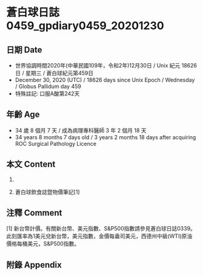 [_metadata_:encoding]: - "utf-8"
[_metadata_:language]: - "zh-Hant-TW"
[_metadata_:fileformat]: - "markdown"
[_metadata_:MIME_type]: - "text/plain"
[_metadata_:markdown_version]: - "commonmark version 0.29"
[_metadata_:markdown_spec]: - "https://spec.commonmark.org/0.29/"

# 蒼白球日誌0459_gpdiary0459_20201230 #

## 日期 Date ##

* 世界協調時間2020年(中華民國109年，令和2年)12月30日 / Unix 紀元 18626 日 / 星期三 / 蒼白球紀元第459日
* December 30, 2020 (UTC) / 18626 days since Unix Epoch / Wednesday / Globus Pallidum day 459
* 特殊註記: 口服A酸第242天

## 年齡 Age ##

* 34 歲 8 個月 7 天 / 成為病理專科醫師 3 年 2 個月 18 天
* 34 years 8 months 7 days old / 3 years 2 months 18 days after acquiring ROC Surgical Pathology Licence

## 本文 Content ##

1. 

    
2. 蒼白球飲食誌暨物價筆記[1]

    

## 注釋 Comment ##

[1] 新台幣計價。有關新台幣、美元指數、S&P500指數請參見蒼白球日誌0339。此刻匯率為1美元兌新台幣，美元指數，金價每盎司美元，西德州中級(WTI)原油價格每桶美元，S&P500指數。



## 附錄 Appendix ##

